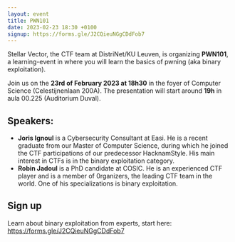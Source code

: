 ```yaml
---
layout: event
title: PWN101
date: 2023-02-23 18:30 +0100
signup: https://forms.gle/J2CQieuNGgCDdFob7
---
```


Stellar Vector, the CTF team at DistriNet/KU Leuven, is organizing **PWN101**, a learning-event in where you will learn the basics of pwning (aka binary exploitation).

Join us on the **23rd of February 2023 at 18h30** in the foyer of Computer Science (Celestijnenlaan 200A). The presentation will start around **19h** in aula 00.225 (Auditorium Duval).

## Speakers:
* **Joris Ignoul** is a Cybersecurity Consultant at Easi. He is a recent graduate from our Master of Computer Science, during which he joined the CTF participations of our predecessor HacknamStyle. His main interest in CTFs is in the binary exploitation category.
* **Robin Jadoul** is a PhD candidate at COSIC. He is an experienced CTF player and is a member of 0rganizers, the leading CTF team in the world. One of his specializations is binary exploitation.

## Sign up

Learn about binary exploitation from experts, start here: https://forms.gle/J2CQieuNGgCDdFob7
